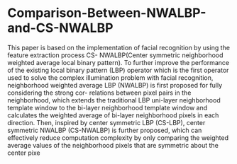 # Comparison-Between-NWALBP-and-CS-NWALBP

This paper is based on the implementation of
facial recognition by using the feature extraction process CS-
NWALBP(Center symmetric neighborhood weighted average
local binary pattern). To further improve the performance of
the existing local binary pattern (LBP) operator which is the
first operator used to solve the complex illumination problem
with facial recognition, neighborhood weighted average LBP
(NWALBP) is first proposed for fully considering the strong cor-
relations between pixel pairs in the neighborhood, which extends
the traditional LBP uni-layer neighborhood template window
to the bi-layer neighborhood template window and calculates
the weighted average of bi-layer neighborhood pixels in each
direction. Then, inspired by center symmetric LBP (CS-LBP),
center symmetric NWALBP (CS-NWALBP) is further proposed,
which can effectively reduce computation complexity by only
comparing the weighted average values of the neighborhood
pixels that are symmetric about the center pixe
